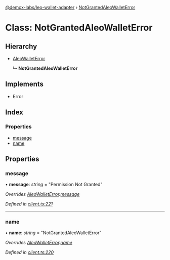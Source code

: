 [@demox-labs/leo-wallet-adapter](../README.md) › [NotGrantedAleoWalletError](notgrantedaleowalleterror.md)

# Class: NotGrantedAleoWalletError

## Hierarchy

* [AleoWalletError](aleowalleterror.md)

  ↳ **NotGrantedAleoWalletError**

## Implements

* Error

## Index

### Properties

* [message](notgrantedaleowalleterror.md#message)
* [name](notgrantedaleowalleterror.md#name)

## Properties

###  message

• **message**: *string* = "Permission Not Granted"

*Overrides [AleoWalletError](aleowalleterror.md).[message](aleowalleterror.md#message)*

*Defined in [client.ts:221](https://github.com/madfish-solutions/aleowallet-dapp/blob/0871fa5/src/client.ts#L221)*

___

###  name

• **name**: *string* = "NotGrantedAleoWalletError"

*Overrides [AleoWalletError](aleowalleterror.md).[name](aleowalleterror.md#name)*

*Defined in [client.ts:220](https://github.com/madfish-solutions/aleowallet-dapp/blob/0871fa5/src/client.ts#L220)*
